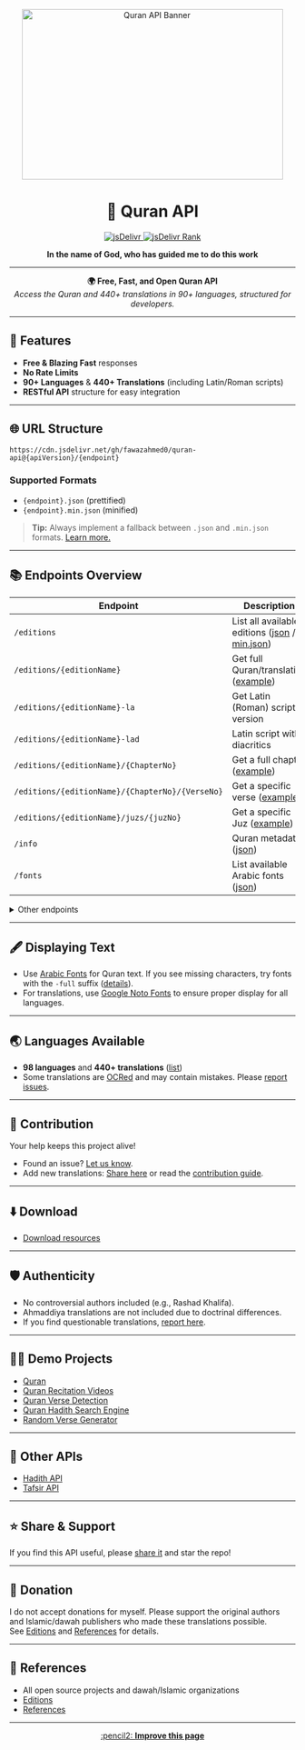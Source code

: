<!-- Banner Image -->
<p align="center">
    <img width="460" height="300" src="[https://cdn.jsdelivr.net/gh/editionsojib/al-quran_max-api/quran.jpg]" alt="Quran API Banner">
</p>

<h1 align="center">📖 Quran API</h1>

<p align="center">
    <a href="https://www.jsdelivr.com/package/gh/fawazahmed0/quran-api">
        <img src="https://data.jsdelivr.com/v1/package/gh/fawazahmed0/quran-api/badge" alt="jsDelivr">
    </a>
    <a href="https://www.jsdelivr.com/package/gh/fawazahmed0/quran-api">
        <img src="https://data.jsdelivr.com/v1/package/gh/fawazahmed0/quran-api/badge/rank" alt="jsDelivr Rank">
    </a>
</p>

<p align="center"><b>In the name of God, who has guided me to do this work</b></p>

---

<p align="center">
    <b>🌍 Free, Fast, and Open Quran API</b><br>
    <i>Access the Quran and 440+ translations in 90+ languages, structured for developers.</i>
</p>

---

## 🚀 Features

- **Free & Blazing Fast** responses
- **No Rate Limits**
- **90+ Languages** & **440+ Translations** (including Latin/Roman scripts)
- **RESTful API** structure for easy integration

---

## 🌐 URL Structure

```
https://cdn.jsdelivr.net/gh/fawazahmed0/quran-api@{apiVersion}/{endpoint}
```

### Supported Formats

- `{endpoint}.json` (prettified)
- `{endpoint}.min.json` (minified)

> **Tip:** Always implement a fallback between `.json` and `.min.json` formats. [Learn more.](https://github.com/fawazahmed0/quran-api/issues/27)

---

## 📚 Endpoints Overview

| Endpoint | Description |
|----------|-------------|
| `/editions` | List all available editions ([json](https://cdn.jsdelivr.net/gh/fawazahmed0/quran-api@1/editions.json) / [min.json](https://cdn.jsdelivr.net/gh/fawazahmed0/quran-api@1/editions.min.json)) |
| `/editions/{editionName}` | Get full Quran/translation ([example](https://cdn.jsdelivr.net/gh/fawazahmed0/quran-api@1/editions/ben-muhiuddinkhan.json)) |
| `/editions/{editionName}-la` | Get Latin (Roman) script version |
| `/editions/{editionName}-lad` | Latin script with diacritics |
| `/editions/{editionName}/{ChapterNo}` | Get a full chapter ([example](https://cdn.jsdelivr.net/gh/fawazahmed0/quran-api@1/editions/ben-muhiuddinkhan-la/5.json)) |
| `/editions/{editionName}/{ChapterNo}/{VerseNo}` | Get a specific verse ([example](https://cdn.jsdelivr.net/gh/fawazahmed0/quran-api@1/editions/ben-muhiuddinkhan-lad/5/10.json)) |
| `/editions/{editionName}/juzs/{juzNo}` | Get a specific Juz ([example](https://cdn.jsdelivr.net/gh/fawazahmed0/quran-api@1/editions/ben-muhiuddinkhan-lad/juzs/3.json)) |
| `/info` | Quran metadata ([json](https://cdn.jsdelivr.net/gh/fawazahmed0/quran-api@1/info.json)) |
| `/fonts` | List available Arabic fonts ([json](https://cdn.jsdelivr.net/gh/fawazahmed0/quran-api@1/fonts.json)) |

<details>
<summary>Other endpoints</summary>

- `/editions/{editionName}/rukus/{rukuNo}`
- `/editions/{editionName}/pages/{pageNo}`
- `/editions/{editionName}/manzils/{manzilNo}`
- `/editions/{editionName}/maqras/{maqraNo}`

</details>

---

## 🖋️ Displaying Text

- Use [Arabic Fonts](https://cdn.jsdelivr.net/gh/fawazahmed0/quran-api@1/fonts.json) for Quran text. If you see missing characters, try fonts with the `-full` suffix ([details](https://github.com/fawazahmed0/quran-api/blob/1/fontfull.md)).
- For translations, use [Google Noto Fonts](https://www.google.com/get/noto/) to ensure proper display for all languages.

---

## 🌏 Languages Available

- **98 languages** and **440+ translations** ([list](https://github.com/fawazahmed0/quran-api/blob/1/Translations.md))
- Some translations are [OCRed](https://github.com/fawazahmed0/quran-api/blob/1/Translations.md#ocred) and may contain mistakes. Please [report issues](https://github.com/fawazahmed0/quran-api/issues/new).

---

## 🤝 Contribution

Your help keeps this project alive!  
- Found an issue? [Let us know](https://github.com/fawazahmed0/quran-api/issues/new).
- Add new translations: [Share here](https://github.com/fawazahmed0/quran-api/issues/new) or read the [contribution guide](https://github.com/fawazahmed0/quran-api/blob/1/CONTRIBUTING.md).

---

## ⬇️ Download

- [Download resources](https://github.com/fawazahmed0/quran-api/blob/1/download.md)

---

## 🛡️ Authenticity

- No controversial authors included (e.g., Rashad Khalifa).
- Ahmaddiya translations are not included due to doctrinal differences.
- If you find questionable translations, [report here](https://github.com/fawazahmed0/quran-api/issues/new).

---

## 🧑‍💻 Demo Projects

- [Quran](https://fawazahmed0.github.io/quran)
- [Quran Recitation Videos](https://github.com/fawazahmed0/quran-videos)
- [Quran Verse Detection](https://github.com/fawazahmed0/quran-verse-detection)
- [Quran Hadith Search Engine](https://fawazahmed0.github.io/quran-hadith-search/)
- [Random Verse Generator](https://rrakibul.github.io/quran-quotes/)

---

## 🔗 Other APIs

- [Hadith API](https://github.com/fawazahmed0/hadith-api#readme)
- [Tafsir API](https://github.com/spa5k/tafsir_api#readme)

---

## ⭐ Share & Support

If you find this API useful, please [share it](https://fawazahmed0.github.io/donate.html?mymsg=Thanks%20for%20using%20this%20API%2C%20I%20am%20Fawaz%20Ahmed%20(fawazahmed0)%20developer%20of%20this%20repo.%20I%20made%20this%20API%2C%20for%20three%20main%20reasons%3A%3Cbr%3E%3Cbr%3E%0A1.%20To%20spread%20the%20word%20of%20God%20around%20the%20world.%3Cbr%3E%3Cbr%3E%0A2.%20So%20the%20developers%20don't%20have%20to%20start%20from%20scratch.%3Cbr%3E%3Cbr%3E%0A3.%20To%20make%20a%20free%20unlimited%20service%2C%20which%20doesn't%20depend%20on%20any%20donation%20or%20any%20single%20person%20for%20it's%20future%20existence.%3Cbr%3EMy%20death%20won't%20have%20any%20effect%20on%20it%20by%20God's%20grace%2C%20as%20this%20API%20depends%20on%20the%20Free%20Open%20Source%20services%2C%20which%20todays%20internet%20infrastructure%20depends%20upon.%0A%3Cbr%3E%3Cbr%3E%3Cbr%3E%0AIf%20you%20like%20to%20be%20part%20of%20this%20ongoing%20charity%2C%20then%20please%20do%20share%20this%20API%20with%20your%20fellow%20mates&sharelink=https%3A%2F%2Fgithub.com%2Ffawazahmed0%2Fquran-api&smallsharetext=Free%20Quran%20API%20Service&largesharetext=Quran%20API%20Service%20with%2090%2B%20different%20languages%20and%20400%2B%20translations%20for%20Free&sharebtnmsg=Share%20the%20Quran%20API%20Service&nodonatebtn=yes) and star the repo!

---

## 💝 Donation

I do not accept donations for myself. Please support the original authors and Islamic/dawah publishers who made these translations possible.  
See [Editions](https://cdn.jsdelivr.net/gh/fawazahmed0/quran-api@1/editions.json) and [References](https://github.com/fawazahmed0/quran-api/blob/1/References.md) for details.

---

## 📖 References

- All open source projects and dawah/Islamic organizations
- [Editions](https://cdn.jsdelivr.net/gh/fawazahmed0/quran-api@1/editions.json)
- [References](https://github.com/fawazahmed0/quran-api/blob/1/References.md)

---

<p align="center">
    <a href="https://github.com/fawazahmed0/quran-api/edit/1/README.md">:pencil2: <b>Improve this page</b></a>
</p>
